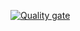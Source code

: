 [![Quality gate](https://sonarcloud.io/api/project_badges/quality_gate?project=jesuspajares_preguntasApp)](https://sonarcloud.io/summary/new_code?id=jesuspajares_preguntasApp)
